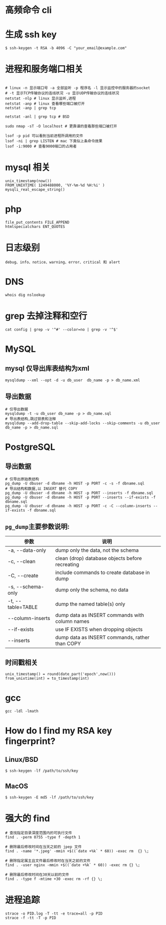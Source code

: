 # 高频命令 cli

# 生成 ssh key

```shell
$ ssh-keygen -t RSA -b 4096 -C "your_email@example.com"
```

# 进程和服务端口相关

```

# linux -n 显示端口号 -a 全部监听 -p 程序名 -l 显示监控中的服务器的socket
# -t 显示TCP传输协议的连线状况 -u 显示UDP传输协议的连线状况
netstat -nlp # linux 显示监听,进程
netstat -anp # linux 查看哪些端口被打开
netstat -anp | grep tcp

netstat -anl | grep tcp # BSD

sudo nmap -sT -O localhost # 更靠谱的查看那些端口被打开

lsof -p pid 可以看到当前进程所调用的文件
lsof -ni | grep LISTEN # mac 下类似上条命令效果
lsof -i:9000 # 查看9000端口的占用者
```

# mysql 相关

```
unix_timestamp(now())
FROM_UNIXTIME( 1249488000, '%Y-%m-%d %H:%i' )
mysqli_real_escape_string()
```

# php

```
file_put_contents FILE_APPEND
htmlspecialchars ENT_QUOTES
```

# 日志级别

```
debug、info、notice、warning、error、critical 和 alert
```

# DNS

```
whois dig nslookup
```

# grep 去掉注释和空行

```
cat config | grep -v '^#' --color=no | grep -v '^$'
```

# MySQL
## mysql 仅导出库表结构为xml

```
mysqldump --xml --opt -d -u db_user  db_name -p > db_name.xml
```

## 导出数据

```
# 仅导出数据
mysqldump -t -u db_user db_name -p > db_name.sql
# 导出表结构,跳过锁表和注释
mysqldump --add-drop-table --skip-add-locks --skip-comments -u db_user db_name -p > db_name.sql
```

# PostgreSQL

## 导出数据

```
# 仅导出原始表结构
pg_dump -U dbuser -d dbname -h HOST -p PORT -c -s -f dbname.sql
# 导出结构和数据,以 INSERT 替代 COPY
pg_dump -U dbuser -d dbname -h HOST -p PORT --inserts -f dbname.sql
pg_dump -U dbuser -d dbname -h HOST -p PORT --inserts --if-exists -f dbname.sql
pg_dump -U dbuser -d dbname -h HOST -p PORT -c -C --column-inserts --if-exists -f dbname.sql
```

## `pg_dump`主要参数说明:

参数 | 说明
---- | ---
-a, --data-only | dump only the data, not the schema
-c, --clean | clean (drop) database objects before recreating
-C, --create | include commands to create database in dump
-s, --schema-only | dump only the schema, no data
-t, --table=TABLE | dump the named table(s) only
--column-inserts | dump data as INSERT commands with column names
--if-exists | use IF EXISTS when dropping objects
--inserts | dump data as INSERT commands, rather than COPY

## 时间戳相关

```
unix_timestamp() = round(date_part('epoch',now()))
from_unixtime(int) = to_timestamp(int)
```

# gcc

```
gcc -ldl -lmath
```

# How do I find my RSA key fingerprint?

## Linux/BSD

```
$ ssh-keygen -lf /path/to/ssh/key
```

## MacOS

```
$ ssh-keygen -E md5 -lf /path/to/ssh/key
```

# 强大的 find

```
# 查找指定目录深度范围内的可执行文件
find . -perm 0755 -type f -depth 1

# 删除最后修改时间在当天之前的 jpep 文件
find . -name '*.jpeg' -mmin +$((`date +%k` * 60)) -exec rm  {} \;

# 删除指定属主且文件最后修改时在当天之前的文件
find . -user nginx -mmin +$((`date +%k` * 60)) -exec rm {} \;

# 删除最后修改时间在30天以前的文件
find . -type f -mtime +30 -exec rm -rf {} \;
```

# 进程追踪

```
strace -o PID.log -T -tt -e trace=all -p PID
strace -f -tt -T -p PID
```
